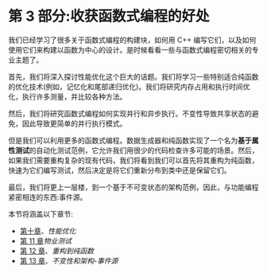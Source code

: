 # 第 3 部分:收获函数式编程的好处

我们已经学习了很多关于函数式编程的构建块，如何用 C++ 编写它们，以及如何使用它们来构建以函数为中心的设计。是时候看看一些与函数式编程密切相关的专业主题了。

首先，我们将深入探讨性能优化这个巨大的话题。我们将学习一些特别适合纯函数的优化技术(例如，记忆化和尾部递归优化)。我们将研究内存占用和执行时间优化，执行许多测量，并比较各种方法。

然后，我们将研究函数式编程如何实现并行和异步执行。不变性导致共享状态的避免，因此导致更简单的并行执行模式。

但是我们可以利用更多的函数式编程。数据生成器和纯函数实现了一个名为**基于属性测试**的自动化测试范例，它允许我们用很少的代码检查许多可能的场景。然后，如果我们需要重构复杂的现有代码，我们将看到我们可以首先将其重构为纯函数，快速为它们编写测试，然后决定是将它们重新分布到类中还是保留它们。

最后，我们将更上一层楼，到一个基于不可变状态的架构范例，因此，与功能编程紧密相连的东西:事件源。

本节将涵盖以下章节:

*   [第十章](10.html)、*性能优化*
*   [第 11 章](11.html)*物业测试*
*   [第 12 章](12.html)、*重构到纯函数*
*   [第 13 章](13.html)、*不变性和架构-事件源*